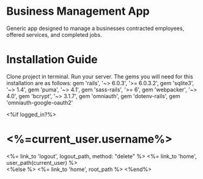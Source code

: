 # Business Management App

Generic app designed to manage a businesses contracted employees, offered services, and completed jobs.

# Installation Guide

Clone project in terminal. Run your server. The gems you will need for this installation are as follows: gem 'rails', '~> 6.0.3', '>= 6.0.3.2', gem 'sqlite3', '~> 1.4', gem 'puma', '~> 4.1', gem 'sass-rails', '>= 6', gem 'webpacker', '~> 4.0',  gem 'bcrypt', '~> 3.1.7', gem 'omniauth', gem 'dotenv-rails', gem 'omniauth-google-oauth2'


<%if logged_in?%>
  <h1> <%=current_user.username%></h1>
  <%= link_to 'logout', logout_path, method: "delete" %>
  <%= link_to 'home', user_path(current_user) %>
  <br>
  <%else %>
  <%= link_to 'home', root_path %>
  <%end%>